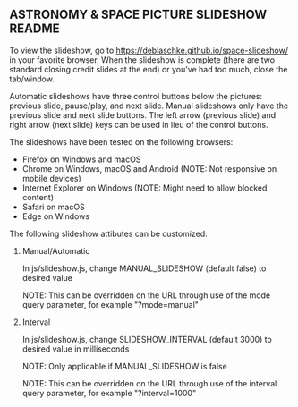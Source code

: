 
ASTRONOMY & SPACE PICTURE SLIDESHOW README
------------------------------------------

To view the slideshow, go to https://deblaschke.github.io/space-slideshow/
in your favorite browser.  When the slideshow is complete (there are two standard
closing credit slides at the end) or you've had too much, close the tab/window.

Automatic slideshows have three control buttons below the pictures: previous
slide, pause/play, and next slide.  Manual slideshows only have the previous
slide and next slide buttons.  The left arrow (previous slide) and right arrow
(next slide) keys can be used in lieu of the control buttons.

The slideshows have been tested on the following browsers:
   - Firefox on Windows and macOS
   - Chrome on Windows, macOS and Android (NOTE: Not responsive on mobile devices)
   - Internet Explorer on Windows (NOTE: Might need to allow blocked content)
   - Safari on macOS
   - Edge on Windows

The following slideshow attibutes can be customized:

   1) Manual/Automatic

      In js/slideshow.js, change MANUAL_SLIDESHOW (default false) to desired
      value

      NOTE: This can be overridden on the URL through use of the mode query
      parameter, for example "?mode=manual"

   2) Interval

      In js/slideshow.js, change SLIDESHOW_INTERVAL (default 3000) to desired
      value in milliseconds

      NOTE: Only applicable if MANUAL_SLIDESHOW is false

      NOTE: This can be overridden on the URL through use of the interval query
      parameter, for example "?interval=1000"

